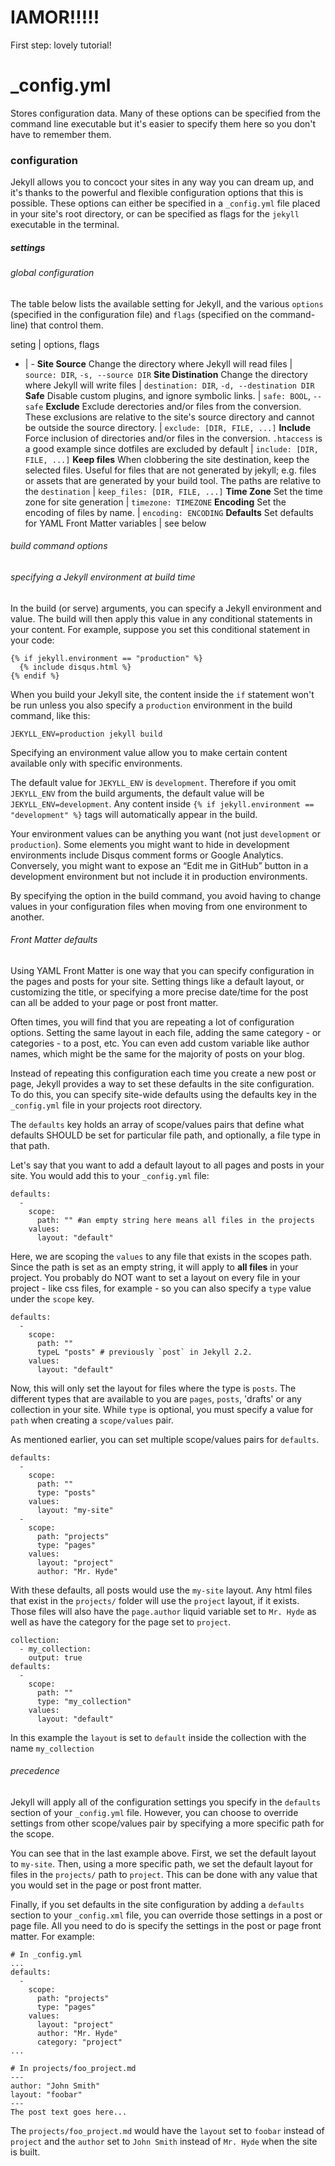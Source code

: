 # IAMOR!!!!!
First step: lovely tutorial!

# _config.yml
Stores configuration data. Many of these options can be specified from the command line executable but it's easier to specify them here so you don't have to remember them.

### configuration
Jekyll allows you to concoct your sites in any way you can dream up, and it's thanks to the powerful and flexible configuration options that this is possible. These options can either be specified in a `_config.yml` file placed in your site's root directory, or can be specified as flags for the `jekyll` executable in the terminal.

##### settings
###### global configuration
The table below lists the available setting for Jekyll, and the various `options` (specified in the configuration file) and `flags` (specified on the command-line) that control them.

seting | options, flags
- | -
**Site Source** Change the directory where Jekyll will read files | `source: DIR`, `-s, --source DIR`
**Site Distination** Change the directory where Jekyll will write files | `destination: DIR`, `-d, --destination DIR`
**Safe** Disable custom plugins, and ignore symbolic links. | `safe: BOOL`, `--safe`
**Exclude** Exclude derectories and/or files from the conversion. These exclusions are relative to the site's source directory and cannot be outside the source directory. | `exclude: [DIR, FILE, ...]`
**Include** Force inclusion of directories and/or files in the conversion. `.htaccess` is a good example since dotfiles are excluded by default | `include: [DIR, FILE, ...]`
**Keep files** When clobbering the site destination, keep the selected files. Useful for files that are not generated by jekyll; e.g. files or assets that are generated by your build tool. The paths are relative to the `destination` | `keep_files: [DIR, FILE, ...]`
**Time Zone** Set the time zone for site generation | `timezone: TIMEZONE`
**Encoding** Set the encoding of files by name. | `encoding: ENCODING`
**Defaults** Set defaults for YAML Front Matter variables | see below

###### build command options
###### specifying a Jekyll environment at build time
In the build (or serve) arguments, you can specify a Jekyll environment and value. The build will then apply this value in any conditional statements in your content.
For example, suppose you set this conditional statement in your code:
```
{% if jekyll.environment == "production" %}
  {% include disqus.html %}
{% endif %}
```
When you build your Jekyll site, the content inside the `if` statement won't be run unless you also specify a `production` environment in the build command, like this:
```
JEKYLL_ENV=production jekyll build
```

Specifying an environment value allow you to make certain content available only with specific environments.

The default value for `JEKYLL_ENV` is `development`. Therefore if you omit `JEKYLL_ENV` from the build arguments, the default value will be `JEKYLL_ENV=development`. Any content inside `{% if jekyll.environment == "development" %}` tags will automatically appear in the build.

Your environment values can be anything you want (not just `development` or `production`). Some elements you might want to hide in development environments include Disqus comment forms or Google Analytics. Conversely, you might want to expose an “Edit me in GitHub” button in a development environment but not include it in production environments.

By specifying the option in the build command, you avoid having to change values in your configuration files when moving from one environment to another.

###### Front Matter defaults
Using YAML Front Matter is one way that you can specify configuration in the pages and posts for your site. Setting things like a default layout, or customizing the title, or specifying a more precise date/time for the post can all be added to your page or post front matter.

Often times, you will find that you are repeating a lot of configuration options. Setting the same layout in each file, adding the same category - or categories - to a post, etc. You can even add custom variable like author names, which might be the same for the majority of posts on your blog.

Instead of repeating this configuration each time you create a new post or page, Jekyll provides a way to set these defaults in the site configuration. To do this, you can specify site-wide defaults using the defaults key in the `_config.yml` file in your projects root directory.

The `defaults` key holds an array of scope/values pairs that define what defaults SHOULD be set for particular file path, and optionally, a file type in that path.

Let's say that you want to add a default layout to all pages and posts in your site. You would add this to your `_config.yml` file:
```
defaults:
  -
    scope:
      path: "" #an empty string here means all files in the projects
    values:
      layout: "default"
```
Here, we are scoping the `values` to any file that exists in the scopes path. Since the path is set as an empty string, it will apply to **all files** in your project. You probably do NOT want to set a layout on every file in your project - like css files, for example - so you can also specify a `type` value under the `scope` key.
```
defaults:
  -
    scope:
      path: ""
      typeL "posts" # previously `post` in Jekyll 2.2.
    values:
      layout: "default"
```
Now, this will only set the layout for files where the type is `posts`. The different types that are available to you are `pages`, `posts`, 'drafts' or any collection in your site. While `type` is optional, you must specify a value for `path` when creating a `scope/values` pair.

As mentioned earlier, you can set multiple scope/values pairs for `defaults`.
```
defaults:
  -
    scope:
      path: ""
      type: "posts"
    values:
      layout: "my-site"
  -
    scope:
      path: "projects"
      type: "pages"
    values:
      layout: "project"
      author: "Mr. Hyde"
```
With these defaults, all posts would use the `my-site` layout. Any html files that exist in the `projects/` folder will use the `project` layout, if it exists. Those files will also have the `page.author` liquid variable set to `Mr. Hyde` as well as have the category for the page set to `project`.
```
collection:
  - my_collection:
    output: true
defaults:
  -
    scope:
      path: ""
      type: "my_collection"
    values:
      layout: "default"
```
In this example the `layout` is set to `default` inside the collection with the name `my_collection`
###### precedence
Jekyll will apply all of the configuration settings you specify in the `defaults` section of your `_config.yml` file. However, you can choose to override settings from other scope/values pair by specifying a more specific path for the scope.

You can see that in the last example above. First, we set the default layout to `my-site`. Then, using a more specific path, we set the default layout for files in the `projects/` path to `project`. This can be done with any value that you would set in the page or post front matter.

Finally, if you set defaults in the site configuration by adding a `defaults` section to your `_config.xml` file, you can override those settings in a post or page file. All you need to do is specify the settings in the post or page front matter. For example:
```
# In _config.yml
...
defaults:
  -
    scope:
      path: "projects"
      type: "pages"
    values:
      layout: "project"
      author: "Mr. Hyde"
      category: "project"
...
```

```
# In projects/foo_project.md
---
author: "John Smith"
layout: "foobar"
---
The post text goes here...
```
The `projects/foo_project.md` would have the `layout` set to `foobar` instead of `project` and the `author` set to `John Smith` instead of `Mr. Hyde` when the site is built.
